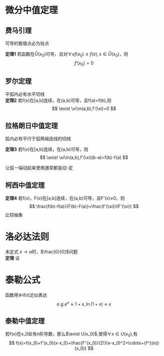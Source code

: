 # 微分中值定理
## 费马引理
可导的极值点必为驻点

**定理1** 若函数在$\mathring{U}(x_0)$可导，且对$\forall x f(x_0)\leq f(x),x\in \mathring{U}(x_0)$，则
$$
f'(x_0)=0
$$
## 罗尔定理
平弧内必有水平切线  
**定理2** 若f(x)在[a,b]连续，在(a,b)可导，且f(a)=f(b),则 
$$
\exist \xi\in(a,b),f'(\xi)=0
$$
## 拉格朗日中值定理
弧内必有平行于弧两端连线的切线  
 
**定理3** 若f(x)在[a,b]连续，在(a,b)可导，则
$$
\exist \xi\in(a,b),f'(\xi)(b-a)=f(b)-f(a) 
$$

让弧一端动起来使用通常都是动-定
## 柯西中值定理

**定理4** 若f(x)，F(x)在[a,b]连续，在(a,b)可导，且F'(x)≠0，则
$$
\frac{f(b)-f(a)}{F(b)-F(a)}=\frac{f'(\xi)}{F'(\xi)}
$$
比较抽象 
# 洛必达法则
未定式
$x\rightarrow a$时，$\frac{0}{0}$问题  
**定理**  设

# 泰勒公式
函数用`多项式`近似表达
$$
e.g. e^x\approx 1+x,\ln (1+x)\approx x 
$$
## 泰勒中值定理
若f(x)在x_0处有n阶导数，那么$\exist U(x_0)$,使得$\forall x\in U(x_0)$,有
$$
f(x)=f(x_0)+f'(x_0)(x-x_0)+\frac{f''(x_0)}{2!}(x-x_0)^2+\cdots+{f^{(n)}(x_0)}
$$

